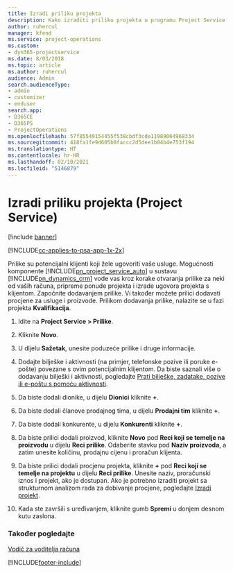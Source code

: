 ```yaml
---
title: Izradi priliku projekta
description: Kako izraditi priliku projekta u programu Project Service
author: ruhercul
manager: kfend
ms.service: project-operations
ms.custom:
- dyn365-projectservice
ms.date: 8/03/2018
ms.topic: article
ms.author: ruhercul
audience: Admin
search.audienceType:
- admin
- customizer
- enduser
search.app:
- D365CE
- D365PS
- ProjectOperations
ms.openlocfilehash: 57f85549154455f538cbdf3cde11989064968334
ms.sourcegitcommit: 418fa1fe9d605b8faccc2d5dee1b04b4e753f194
ms.translationtype: HT
ms.contentlocale: hr-HR
ms.lasthandoff: 02/10/2021
ms.locfileid: "5146879"
---
```

# <a name="create-a-project-opportunity-project-service"></a>Izradi priliku projekta (Project Service)

[!include [banner](../includes/psa-now-project-operations.md)]

[!INCLUDE[cc-applies-to-psa-app-1x-2x](../includes/cc-applies-to-psa-app-1x-2x.md)]

Prilike su potencijalni klijenti koji žele ugovoriti vaše usluge. Mogućnosti komponente [!INCLUDE[pn_project_service_auto](../includes/pn-project-service-auto.md)] u sustavu [!INCLUDE[pn_dynamics_crm](../includes/pn-dynamics-crm.md)] vode vas kroz korake otvaranja prilike za neki od vaših računa, pripreme ponude projekta i izrade ugovora projekta s klijentom. Započnite dodavanjem prilike. Vi također možete prilici dodavati procjene za usluge i proizvode. Prilikom dodavanja prilike, nalazite se u fazi projekta **Kvalifikacija**.  
  
1.  Idite na **Project Service > Prilike**.  
  
2.  Kliknite **Novo**.  
  
3.  U dijelu **Sažetak**, unesite poduzeće prilike i druge informacije.  
  
4.  Dodajte bilješke i aktivnosti (na primjer, telefonske pozive ili poruke e-pošte) povezane s ovim potencijalnim klijentom. Da biste saznali više o dodavanju bilješki i aktivnosti, pogledajte [Prati bilješke, zadatake, pozive ili e-poštu s pomoću aktivnosti](https://docs.microsoft.com/dynamics365/customerengagement/on-premises/basics/work-with-activities).  
  
5.  Da biste dodali dionike, u dijelu **Dionici** kliknite **+**.  
  
6.  Da biste dodali članove prodajnog tima, u dijelu **Prodajni tim** kliknite **+**.  
  
7.  Da biste dodali konkurente, u dijelu **Konkurenti** kliknite **+**.  
  
8.  Da biste prilici dodali proizvod, kliknite **Novo** pod **Reci koji se temelje na proizvodu** u dijelu **Reci prilike**. Odaberite stavku pod **Naziv proizvoda**, a zatim unesite količinu, prodajnu cijenu i proračun klijenta.  
  
9. Da biste prilici dodali procjenu projekta, kliknite **+** pod **Reci koji se temelje na projektu** u dijelu **Reci prilike**. Unesite naziv, proračunski iznos i projekt, ako je dostupan. Ako je potrebno izraditi projekt sa strukturnom analizom rada za dobivanje procjene, pogledajte [Izradi projekt](../psa/create-project.md).  
  
10. Kada ste završili s uređivanjem, kliknite gumb **Spremi** u donjem desnom kutu zaslona.  
  
### <a name="see-also"></a>Također pogledajte  
 [Vodič za voditelja računa](../psa/account-manager-guide.md)


[!INCLUDE[footer-include](../includes/footer-banner.md)]